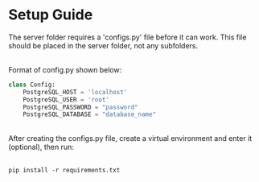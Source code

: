 # Setup Guide

The server folder requires a 'configs.py' file before it can work. This file should be placed in the server folder, not any subfolders.<br/><br/>

Format of config.py shown below:
```python
class Config:
    PostgreSQL_HOST = 'localhost'
    PostgreSQL_USER = 'root'
    PostgreSQL_PASSWORD = "password"
    PostgreSQL_DATABASE = "database_name"
```
<br/>
After creating the configs.py file, create a virtual environment and enter it (optional), then run:<br/><br/>

```
pip install -r requirements.txt
```
